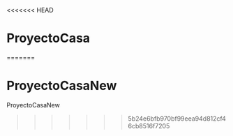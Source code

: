 <<<<<<< HEAD
# ProyectoCasa
=======
# ProyectoCasaNew
ProyectoCasaNew
>>>>>>> 5b24e6bfb970bf99eea94d812cf46cb8516f7205
